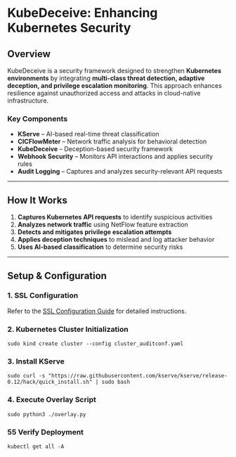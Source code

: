 # KubeDeceive: Enhancing Kubernetes Security  

## Overview  
KubeDeceive is a security framework designed to strengthen **Kubernetes environments** by integrating **multi-class threat detection, adaptive deception, and privilege escalation monitoring**. This approach enhances resilience against unauthorized access and attacks in cloud-native infrastructure.  

### Key Components  
- **KServe** – AI-based real-time threat classification  
- **CICFlowMeter** – Network traffic analysis for behavioral detection  
- **KubeDeceive** – Deception-based security framework  
- **Webhook Security** – Monitors API interactions and applies security rules  
- **Audit Logging** – Captures and analyzes security-relevant API requests  

---

## How It Works  
1. **Captures Kubernetes API requests** to identify suspicious activities  
2. **Analyzes network traffic** using NetFlow feature extraction  
3. **Detects and mitigates privilege escalation attempts**  
4. **Applies deception techniques** to mislead and log attacker behavior  
5. **Uses AI-based classification** to determine security risks  


---



## Setup & Configuration  

### 1. SSL Configuration   
Refer to the [SSL Configuration Guide](TLS_Configurations.md) for detailed instructions.

### 2. Kubernetes Cluster Initialization  
`sudo kind create cluster --config cluster_auditconf.yaml`

### 3️. Install KServe
`sudo curl -s "https://raw.githubusercontent.com/kserve/kserve/release-0.12/hack/quick_install.sh" | sudo bash`

### 4️. Execute Overlay Script
`sudo python3 ./overlay.py`

### 5️5 Verify Deployment
`kubectl get all -A`




